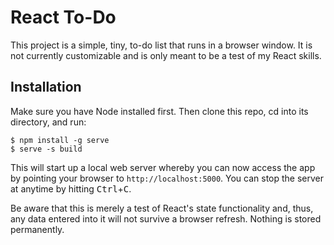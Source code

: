 # React To-Do

This project is a simple, tiny, to-do list that runs in a browser window. It is not currently customizable and is only meant to be a test of my React skills.

## Installation

Make sure you have Node installed first. Then clone this repo, cd into its directory, and run:

```lang.shell
$ npm install -g serve
$ serve -s build
```

This will start up a local web server whereby you can now access the app by pointing your browser to `http://localhost:5000`. You can stop the server at anytime by hitting <kbd>Ctrl</kbd>+<kbd>C</kbd>.

Be aware that this is merely a test of React's state functionality and, thus, any data entered into it will not survive a browser refresh. Nothing is stored permanently.
